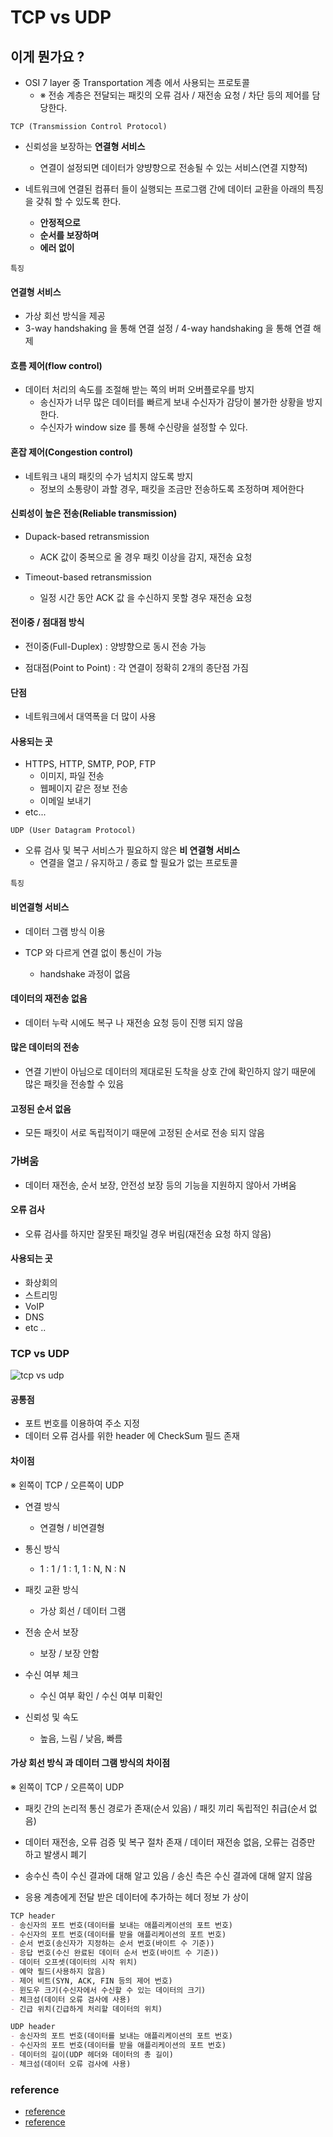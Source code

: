 # TCP vs UDP

## 이게 뭔가요 ?
- OSI 7 layer 중 Transportation 계층 에서 사용되는 프로토콜
    - ※ 전송 계층은 전달되는 패킷의 오류 검사 / 재전송 요청 / 차단 등의 제어를 담당한다.
    
`TCP (Transmission Control Protocol)`

- 신뢰성을 보장하는 **연결형 서비스**
    - 연결이 설정되면 데이터가 양뱡향으로 전송될 수 있는 서비스(연결 지향적)
  
- 네트워크에 연결된 컴퓨터 들이 실행되는 프로그램 간에 데이터 교환을 아래의 특징을 갖춰 할 수 있도록 한다.
    - **안정적으로**
    - **순서를 보장하며**
    - **에러 없이**

`특징`

#### 연결형 서비스
- 가상 회선 방식을 제공
- 3-way handshaking 을 통해 연결 설정 / 4-way handshaking 을 통해 연결 해제

#### 흐름 제어(flow control)
- 데이터 처리의 속도를 조절해 받는 쪽의 버퍼 오버플로우를 방지
    - 송신자가 너무 많은 데이터를 빠르게 보내 수신자가 감당이 불가한 상황을 방지한다.
    - 수신자가 window size 를 통해 수신량을 설정할 수 있다.
    
#### 혼잡 제어(Congestion control)
- 네트워크 내의 패킷의 수가 넘치지 않도록 방지
    - 정보의 소통량이 과할 경우, 패킷을 조금만 전송하도록 조정하며 제어한다

#### 신뢰성이 높은 전송(Reliable transmission)
- Dupack-based retransmission
    - ACK 값이 중복으로 올 경우 패킷 이상을 감지, 재전송 요청
    
- Timeout-based retransmission
    - 일정 시간 동안 ACK 값 을 수신하지 못할 경우 재전송 요청
    
#### 전이중 / 점대점 방식
- 전이중(Full-Duplex) : 양뱡향으로 동시 전송 가능

- 점대점(Point to Point) : 각 연결이 정확히 2개의 종단점 가짐

#### 단점
- 네트워크에서 대역폭을 더 많이 사용

#### 사용되는 곳
- HTTPS, HTTP, SMTP, POP, FTP
    - 이미지, 파일 전송
    - 웹페이지 같은 정보 전송
    - 이메일 보내기
- etc...

`UDP (User Datagram Protocol)`

- 오류 검사 및 복구 서비스가 필요하지 않은 **비 연결형 서비스**
    - 연결을 열고 / 유지하고 / 종료 할 필요가 없는 프로토콜

`특징`

#### 비연결형 서비스
- 데이터 그램 방식 이용

- TCP 와 다르게 연결 없이 통신이 가능
    - handshake 과정이 없음

#### 데이터의 재전송 없음
- 데이터 누락 시에도 복구 나 재전송 요청 등이 진행 되지 않음

#### 많은 데이터의 전송
- 연결 기반이 아님으로 데이터의 제대로된 도착을 상호 간에 확인하지 않기 때문에 많은 패킷을 전송할 수 있음

#### 고정된 순서 없음
- 모든 패킷이 서로 독립적이기 때문에 고정된 순서로 전송 되지 않음

### 가벼움
- 데이터 재전송, 순서 보장, 안전성 보장 등의 기능을 지원하지 않아서 가벼움

#### 오류 검사
- 오류 검사를 하지만 잘못된 패킷일 경우 버림(재전송 요청 하지 않음)

#### 사용되는 곳
- 화상회의
- 스트리밍
- VoIP
- DNS
- etc ..

### TCP vs UDP
![tcp vs udp](https://user-images.githubusercontent.com/49216939/183083679-d4f1384f-3e47-46d4-b2fa-a602ba81eb09.png)

#### 공통점
- 포트 번호를 이용하여 주소 지정
- 데이터 오류 검사를 위한 header 에 CheckSum 필드 존재

#### 차이점
※ 왼쪽이 TCP / 오른쪽이 UDP

- 연결 방식
    - 연결형 / 비연결형

- 통신 방식
    - 1 : 1 / 1 : 1, 1 : N, N : N

- 패킷 교환 방식
    - 가상 회선 / 데이터 그램

- 전송 순서 보장
    - 보장 / 보장 안함

- 수신 여부 체크
    - 수신 여부 확인 / 수신 여부 미확인
  
- 신뢰성 및 속도
    - 높음, 느림 / 낮음, 빠름

#### 가상 회선 방식 과 데이터 그램 방식의 차이점
※ 왼쪽이 TCP / 오른쪽이 UDP

- 패킷 간의 논리적 통신 경로가 존재(순서 있음) / 패킷 끼리 독립적인 취급(순서 없음)
  
- 데이터 재전송, 오류 검증 및 복구 절차 존재 / 데이터 재전송 없음, 오류는 검증만 하고 발생시 폐기

- 송수신 측이 수신 결과에 대해 알고 있음 / 송신 측은 수신 결과에 대해 알지 않음

- 응용 계층에게 전달 받은 데이터에 추가하는 헤더 정보 가 상이
```markdown
TCP header
- 송신자의 포트 번호(데이터를 보내는 애플리케이션의 포트 번호)
- 수신자의 포트 번호(데이터를 받을 애플리케이션의 포트 번호)
- 순서 번호(송신자가 지정하는 순서 번호(바이트 수 기준))
- 응답 번호(수신 완료된 데이터 순서 번호(바이트 수 기준))
- 데이터 오프셋(데이터의 시작 위치)
- 예약 필드(사용하지 않음)
- 제어 비트(SYN, ACK, FIN 등의 제어 번호)
- 윈도우 크기(수신자에서 수신할 수 있는 데이터의 크기)
- 체크섬(데이터 오류 검사에 사용)
- 긴급 위치(긴급하게 처리할 데이터의 위치)
```

```markdown
UDP header
- 송신자의 포트 번호(데이터를 보내는 애플리케이션의 포트 번호)
- 수신자의 포트 번호(데이터를 받을 애플리케이션의 포트 번호)
- 데이터의 길이(UDP 헤더와 데이터의 총 길이)
- 체크섬(데이터 오류 검사에 사용)
```

### reference
- [reference](https://velog.io/@hidaehyunlee/TCP-%EC%99%80-UDP-%EC%9D%98-%EC%B0%A8%EC%9D%B4)
- [reference](https://madplay.github.io/post/network-tcp-udp-tcpip)
